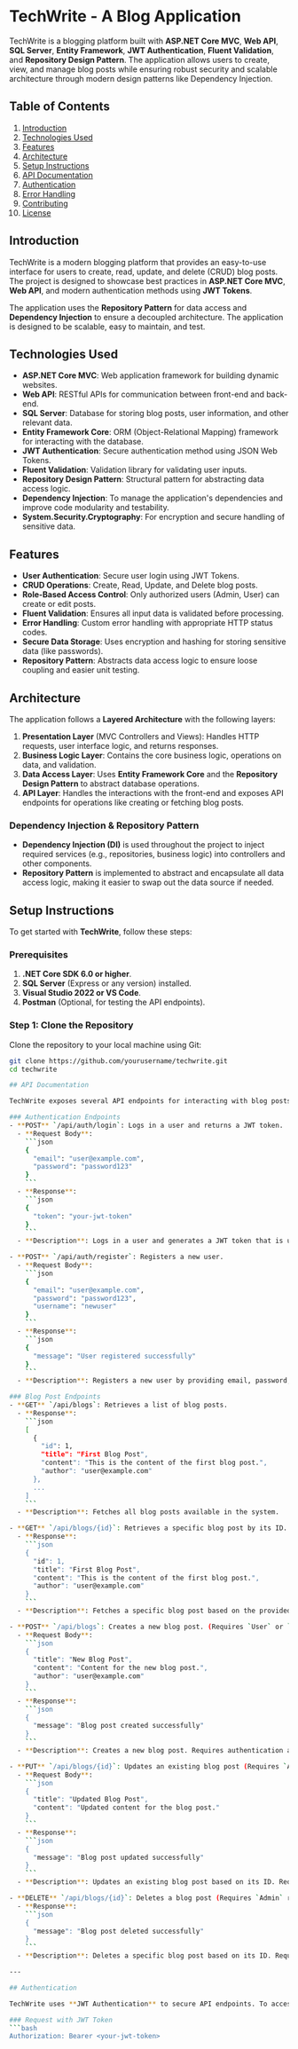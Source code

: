 # TechWrite - A Blog Application

TechWrite is a blogging platform built with **ASP.NET Core MVC**, **Web API**, **SQL Server**, **Entity Framework**, **JWT Authentication**, **Fluent Validation**, and **Repository Design Pattern**. The application allows users to create, view, and manage blog posts while ensuring robust security and scalable architecture through modern design patterns like Dependency Injection.

## Table of Contents
1. [Introduction](#introduction)
2. [Technologies Used](#technologies-used)
3. [Features](#features)
4. [Architecture](#architecture)
5. [Setup Instructions](#setup-instructions)
6. [API Documentation](#api-documentation)
7. [Authentication](#authentication)
8. [Error Handling](#error-handling)
9. [Contributing](#contributing)
10. [License](#license)

## Introduction
TechWrite is a modern blogging platform that provides an easy-to-use interface for users to create, read, update, and delete (CRUD) blog posts. The project is designed to showcase best practices in **ASP.NET Core MVC**, **Web API**, and modern authentication methods using **JWT Tokens**.

The application uses the **Repository Pattern** for data access and **Dependency Injection** to ensure a decoupled architecture. The application is designed to be scalable, easy to maintain, and test.

## Technologies Used
- **ASP.NET Core MVC**: Web application framework for building dynamic websites.
- **Web API**: RESTful APIs for communication between front-end and back-end.
- **SQL Server**: Database for storing blog posts, user information, and other relevant data.
- **Entity Framework Core**: ORM (Object-Relational Mapping) framework for interacting with the database.
- **JWT Authentication**: Secure authentication method using JSON Web Tokens.
- **Fluent Validation**: Validation library for validating user inputs.
- **Repository Design Pattern**: Structural pattern for abstracting data access logic.
- **Dependency Injection**: To manage the application's dependencies and improve code modularity and testability.
- **System.Security.Cryptography**: For encryption and secure handling of sensitive data.

## Features
- **User Authentication**: Secure user login using JWT Tokens.
- **CRUD Operations**: Create, Read, Update, and Delete blog posts.
- **Role-Based Access Control**: Only authorized users (Admin, User) can create or edit posts.
- **Fluent Validation**: Ensures all input data is validated before processing.
- **Error Handling**: Custom error handling with appropriate HTTP status codes.
- **Secure Data Storage**: Uses encryption and hashing for storing sensitive data (like passwords).
- **Repository Pattern**: Abstracts data access logic to ensure loose coupling and easier unit testing.

## Architecture
The application follows a **Layered Architecture** with the following layers:
1. **Presentation Layer** (MVC Controllers and Views): Handles HTTP requests, user interface logic, and returns responses.
2. **Business Logic Layer**: Contains the core business logic, operations on data, and validation.
3. **Data Access Layer**: Uses **Entity Framework Core** and the **Repository Design Pattern** to abstract database operations.
4. **API Layer**: Handles the interactions with the front-end and exposes API endpoints for operations like creating or fetching blog posts.

### Dependency Injection & Repository Pattern
- **Dependency Injection (DI)** is used throughout the project to inject required services (e.g., repositories, business logic) into controllers and other components.
- **Repository Pattern** is implemented to abstract and encapsulate all data access logic, making it easier to swap out the data source if needed.

## Setup Instructions

To get started with **TechWrite**, follow these steps:

### Prerequisites
1. **.NET Core SDK 6.0 or higher**.
2. **SQL Server** (Express or any version) installed.
3. **Visual Studio 2022 or VS Code**.
4. **Postman** (Optional, for testing the API endpoints).

### Step 1: Clone the Repository
Clone the repository to your local machine using Git:

```bash
git clone https://github.com/yourusername/techwrite.git
cd techwrite

## API Documentation

TechWrite exposes several API endpoints for interacting with blog posts, user authentication, and validation. Below is the list of available API endpoints.

### Authentication Endpoints
- **POST** `/api/auth/login`: Logs in a user and returns a JWT token.
  - **Request Body**:
    ```json
    {
      "email": "user@example.com",
      "password": "password123"
    }
    ```
  - **Response**:
    ```json
    {
      "token": "your-jwt-token"
    }
    ```
  - **Description**: Logs in a user and generates a JWT token that is used for authenticated API requests.

- **POST** `/api/auth/register`: Registers a new user.
  - **Request Body**:
    ```json
    {
      "email": "user@example.com",
      "password": "password123",
      "username": "newuser"
    }
    ```
  - **Response**:
    ```json
    {
      "message": "User registered successfully"
    }
    ```
  - **Description**: Registers a new user by providing email, password, and username. The user is stored in the database.

### Blog Post Endpoints
- **GET** `/api/blogs`: Retrieves a list of blog posts.
  - **Response**:
    ```json
    [
      {
        "id": 1,
        "title": "First Blog Post",
        "content": "This is the content of the first blog post.",
        "author": "user@example.com"
      },
      ...
    ]
    ```
  - **Description**: Fetches all blog posts available in the system.

- **GET** `/api/blogs/{id}`: Retrieves a specific blog post by its ID.
  - **Response**:
    ```json
    {
      "id": 1,
      "title": "First Blog Post",
      "content": "This is the content of the first blog post.",
      "author": "user@example.com"
    }
    ```
  - **Description**: Fetches a specific blog post based on the provided ID.

- **POST** `/api/blogs`: Creates a new blog post. (Requires `User` or `Admin` role).
  - **Request Body**:
    ```json
    {
      "title": "New Blog Post",
      "content": "Content for the new blog post.",
      "author": "user@example.com"
    }
    ```
  - **Response**:
    ```json
    {
      "message": "Blog post created successfully"
    }
    ```
  - **Description**: Creates a new blog post. Requires authentication and the `User` or `Admin` role.

- **PUT** `/api/blogs/{id}`: Updates an existing blog post (Requires `Admin` role).
  - **Request Body**:
    ```json
    {
      "title": "Updated Blog Post",
      "content": "Updated content for the blog post."
    }
    ```
  - **Response**:
    ```json
    {
      "message": "Blog post updated successfully"
    }
    ```
  - **Description**: Updates an existing blog post based on its ID. Requires `Admin` role.

- **DELETE** `/api/blogs/{id}`: Deletes a blog post (Requires `Admin` role).
  - **Response**:
    ```json
    {
      "message": "Blog post deleted successfully"
    }
    ```
  - **Description**: Deletes a specific blog post based on its ID. Requires `Admin` role.

---

## Authentication

TechWrite uses **JWT Authentication** to secure API endpoints. To access protected resources like creating or updating blog posts, include a valid JWT token in the `Authorization` header:

### Request with JWT Token
```bash
Authorization: Bearer <your-jwt-token>

